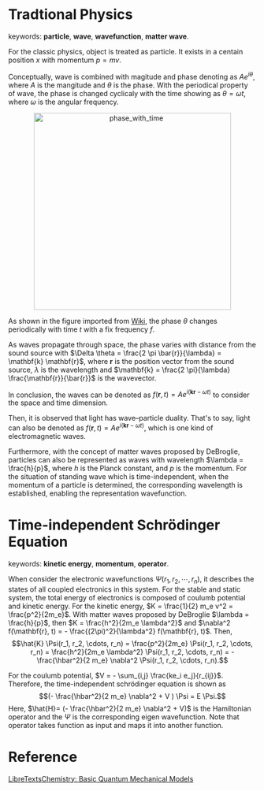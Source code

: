 # Tradtional Physics
keywords: **particle**, **wave**, **wavefunction**, **matter wave**.

For the classic physics, object is treated as particle. It exists in a centain position $x$ with momentum $p = mv$.

Conceptually, wave is combined with magitude and phase denoting as $Ae^{i\theta}$, where $A$ is the mangitude and $\theta$ is the phase.
With the periodical property of wave, the phase is changed cyclicaly with the time showing as $\theta = \omega t$, where $\omega$ is the angular frequency.

<!-- ![phase_with_time](https://github.com/Oceanusity/AI4DFT/assets/36795878/1654f8ef-c1cb-4a54-9ef6-b15cae5e1377) -->
<p align="center">
<img src="https://github.com/Oceanusity/AI4DFT/assets/36795878/1654f8ef-c1cb-4a54-9ef6-b15cae5e1377" width="400" class="center" alt="phase_with_time"/>
</p>

As shown in the figure imported from [Wiki](https://commons.wikimedia.org/wiki/File:Out_of_phase_AE.gif), the phase $\theta$ changes periodically with time $t$ with a fix frequency $f$. 

As waves propagate through space, the phase varies with distance from the sound source with $\Delta \theta = \frac{2 \pi \bar{r}}{\lambda} = \mathbf{k} \mathbf{r}$, where $\mathbf{r}$ is the position vector from the sound source, $\lambda$ is the wavelength and $\mathbf{k} = \frac{2 \pi}{\lambda} \frac{\mathbf{r}}{\bar{r}}$ is the wavevector.

In conclusion, the waves can be denoted as $f(\mathbf{r}, t) = Ae^{i(\mathbf{k}\mathbf{r} - \omega t)}$ to consider the space and time dimension.

Then, it is observed that light has wave–particle duality. That's to say, light can also be denoted as $f(\mathbf{r}, t) = Ae^{i(\mathbf{k}\mathbf{r} - \omega t)}$, which is one kind of electromagnetic waves.

Furthermore, with the concept of matter waves proposed by DeBroglie, particles can also be represented as waves with wavelength $\lambda = \frac{h}{p}$, where $h$ is the Planck constant, and $p$ is the momentum. 
For the situation of standing wave which is time-independent, when the momentum of a particle is determined, the corresponding wavelength is established, enabling the representation wavefunction.

# Time-independent Schrödinger Equation
keywords: **kinetic energy**, **momentum**, **operator**.

When consider the electronic wavefunctions $\Psi(r_1, r_2, \cdots, r_n)$, it describes the states of all coupled electronics in this system. 
For the stable and static system, the total energy of electronics is composed of coulumb potential and kinetic energy.
For the kinetic energy, $K = \frac{1}{2} m_e v^2 = \frac{p^2}{2m_e}$. 
With matter waves proposed by DeBroglie $\lambda = \frac{h}{p}$, then $K = \frac{h^2}{2m_e \lambda^2}$ and $\nabla^2 f(\mathbf{r}, t) = - \frac{(2\pi)^2}{\lambda^2} f(\mathbf{r}, t)$. 
Then, 
$$\hat{K}  \Psi(r_1, r_2, \cdots, r_n) = \frac{p^2}{2m_e}  \Psi(r_1, r_2, \cdots, r_n) = \frac{h^2}{2m_e \lambda^2}  \Psi(r_1, r_2, \cdots, r_n) = - \frac{\hbar^2}{2 m_e} \nabla^2 \Psi(r_1, r_2, \cdots, r_n).$$

For the coulumb potential, $V = - \sum_{i,j} \frac{ke_i e_j}{r_{ij}}$. 
Therefore, the time-independent schrödinger equation is shown as $$(- \frac{\hbar^2}{2 m_e} \nabla^2 + V ) \Psi = E \Psi.$$
Here, $\hat{H}= (- \frac{\hbar^2}{2 m_e} \nabla^2 + V)$ is the Hamiltonian operator and the $\Psi$ is the corresponding eigen wavefunction. Note that operator takes function as input and maps it into another function.

# Reference
[LibreTextsChemistry: Basic Quantum Mechanical Models ](https://chem.libretexts.org/Bookshelves/Physical_and_Theoretical_Chemistry_Textbook_Maps/Time_Dependent_Quantum_Mechanics_and_Spectroscopy_(Tokmakoff)/01%3A_Overview_of_Time-Independent_Quantum_Mechanics/1.03%3A_Basic_Quantum_Mechanical_Models)
